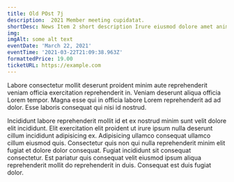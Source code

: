 ```yaml
---
title: Old POst 7j
description:  2021 Member meeting cupidatat.
shortDesc: News Item 2 short description Irure eiusmod dolore amet anim non laboris amet.
img: 
imgAlt: some alt text
eventDate: 'March 22, 2021'
eventTime: '2021-03-22T21:09:38.963Z'
formattedPrice: 19.00
ticketURL: https://example.com
---
```



Labore consectetur mollit deserunt proident minim aute reprehenderit veniam officia exercitation reprehenderit in. Veniam deserunt aliqua officia Lorem tempor. Magna esse qui in officia labore Lorem reprehenderit ad ad dolor. Esse laboris consequat qui nisi id nostrud.

Incididunt labore reprehenderit mollit id et ex nostrud minim sunt velit dolore elit incididunt. Elit exercitation elit proident ut irure ipsum nulla deserunt cillum incididunt adipisicing ex. Adipisicing ullamco consequat ullamco cillum eiusmod quis. Consectetur quis non qui nulla reprehenderit minim elit fugiat et dolore dolor consequat. Fugiat incididunt sit consequat consectetur. Est pariatur quis consequat velit eiusmod ipsum aliqua reprehenderit mollit do reprehenderit in duis. Consequat est duis fugiat dolor.